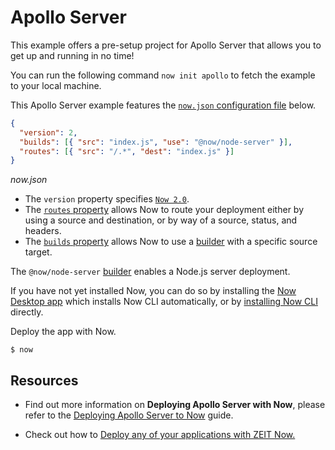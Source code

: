 # Apollo Server

This example offers a pre-setup project for Apollo Server that allows you to get up and running in no time!

You can run the following command `now init apollo` to fetch the example to your local machine.

This Apollo Server example features the [`now.json` configuration file](https://zeit.co/docs/v2/deployments/configuration) below.

```json
{
  "version": 2,
  "builds": [{ "src": "index.js", "use": "@now/node-server" }],
  "routes": [{ "src": "/.*", "dest": "index.js" }]
}
```
_now.json_

- The `version` property specifies [`Now 2.0`](https://zeit.co/now).
- The [`routes` property](/docs/v2/deployments/configuration#routes) allows Now to route your deployment either by using a source and destination, or by way of a source, status, and headers.
- The [`builds` property](https://zeit.co/docs/v2/deployments/builds) allows Now to use a [builder](https://zeit.co/docs/v2/deployments/builders/overview/) with a specific source target.

The `@now/node-server` [builder](https://zeit.co/docs/v2/deployments/builders/overview) enables a Node.js server deployment.

If you have not yet installed Now, you can do so by installing the [Now Desktop app](https://zeit.co/docs/v2/getting-started/installation/#now-desktop) which installs Now CLI automatically, or by [installing Now CLI](https://zeit.co/docs/v2/getting-started/installation/#now-cli) directly.

Deploy the app with Now.

```shell
$ now
```

## Resources

- Find out more information on **Deploying Apollo Server with Now**, please refer to the [Deploying Apollo Server to Now](https://zeit.co/guides/deploying-apolloserver-to-now/) guide.

- Check out how to [Deploy any of your applications with ZEIT Now.](https://zeit.co/docs/v2/deployments/basics)